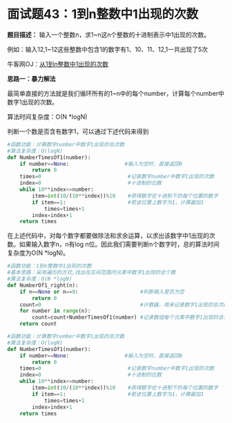 # 面试题43：1到n整数中1出现的次数

**题目描述：** 输入一个整数n，求1~n这n个整数的十进制表示中1出现的次数。

例如：输入12,1~12这些整数中包含1的数字有1、10、11、12,1一共出现了5次



牛客网OJ：[从1到n整数中1出现的次数](https://www.nowcoder.com/practice/bd7f978302044eee894445e244c7eee6?tpId=13&tqId=11184&rp=2&ru=%2Fta%2Fcoding-interviews&qru=%2Fta%2Fcoding-interviews%2Fquestion-ranking)



**思路一：暴力解法**

最简单直接的方法就是我们循环所有的1~n中的每个number，计算每个number中数字1出现的次数。

算法时间复杂度：O(N *logN)



判断一个数是否含有数字1，可以通过下述代码来得到

```Python
#函数功能：计算数字number中数字1出现的总次数
#算法复杂度：O(logN)
def NumberTimesOf1(number):
    if number==None:                  #输入为空时，直接返回0
        return 0
    times=0                            #记录数字number中数字1出现的次数
    index=0                            #十进制的位数
    while 10**index<=number:
        item=int(10/(10**index))%10    #获得数字在十进制下的每个位置的数字
        if item==1:                    #若该位置上数字为1，计算器加1
            times=times+1
        index=index+1
    return times
```

在上述代码中，对每个数字都要做除法和求余运算，以求出该数字中1出现的次数。如果输入数字n，n有log n位。因此我们需要判断n个数字时，总的算法时间复杂度为O(N *logN)。



```python
#函数功能：1到n整数中1出现的次数
#基本思路：采用遍历的方式,找出在区间范围内元素中数字1出现的总个数
#算法复杂度：O(N *logN)
def NumberOf1_right(n):
    if n==None or n==0:                    #判断输入是否为空
        return 0
    count=0                                #计数器，用来记录数字1出现的总次数
    for number in range(n):
        count=count+NumberTimesOf1(number) #记录数组每个元素中数字1出现的总次数
    return count

#函数功能：计算数字number中数字1出现的总次数
#算法复杂度：O(logN)
def NumberTimesOf1(number):
    if number==None:                  #输入为空时，直接返回0
        return 0
    times=0                            #记录数字number中数字1出现的次数
    index=0                            #十进制的位数
    while 10**index<=number:
        item=int(10/(10**index))%10    #获得数字在十进制下的每个位置的数字
        if item==1:                    #若该位置上数字为1，计算器加1
            times=times+1
        index=index+1
    return times
```









